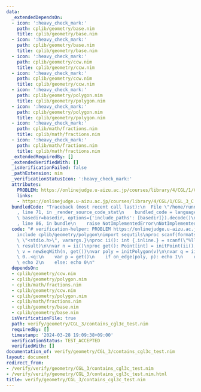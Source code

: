 ```yaml
---
data:
  _extendedDependsOn:
  - icon: ':heavy_check_mark:'
    path: cplib/geometry/base.nim
    title: cplib/geometry/base.nim
  - icon: ':heavy_check_mark:'
    path: cplib/geometry/base.nim
    title: cplib/geometry/base.nim
  - icon: ':heavy_check_mark:'
    path: cplib/geometry/ccw.nim
    title: cplib/geometry/ccw.nim
  - icon: ':heavy_check_mark:'
    path: cplib/geometry/ccw.nim
    title: cplib/geometry/ccw.nim
  - icon: ':heavy_check_mark:'
    path: cplib/geometry/polygon.nim
    title: cplib/geometry/polygon.nim
  - icon: ':heavy_check_mark:'
    path: cplib/geometry/polygon.nim
    title: cplib/geometry/polygon.nim
  - icon: ':heavy_check_mark:'
    path: cplib/math/fractions.nim
    title: cplib/math/fractions.nim
  - icon: ':heavy_check_mark:'
    path: cplib/math/fractions.nim
    title: cplib/math/fractions.nim
  _extendedRequiredBy: []
  _extendedVerifiedWith: []
  _isVerificationFailed: false
  _pathExtension: nim
  _verificationStatusIcon: ':heavy_check_mark:'
  attributes:
    PROBLEM: https://onlinejudge.u-aizu.ac.jp/courses/library/4/CGL/1/CGL_3_C
    links:
    - https://onlinejudge.u-aizu.ac.jp/courses/library/4/CGL/1/CGL_3_C
  bundledCode: "Traceback (most recent call last):\n  File \"/home/runner/.local/lib/python3.10/site-packages/onlinejudge_verify/documentation/build.py\"\
    , line 71, in _render_source_code_stat\n    bundled_code = language.bundle(stat.path,\
    \ basedir=basedir, options={'include_paths': [basedir]}).decode()\n  File \"/home/runner/.local/lib/python3.10/site-packages/onlinejudge_verify/languages/nim.py\"\
    , line 86, in bundle\n    raise NotImplementedError\nNotImplementedError\n"
  code: "# verification-helper: PROBLEM https://onlinejudge.u-aizu.ac.jp/courses/library/4/CGL/1/CGL_3_C\n\
    include cplib/geometry/polygon\nimport sequtils\nproc scanf(formatstr: cstring){.header:\
    \ \"<stdio.h>\", varargs.}\nproc ii(): int {.inline.} = scanf(\"%lld\\n\", addr\
    \ result)\n\nvar n = ii()\nproc get(): Point[int] = initPoint(ii(), ii())\nvar\
    \ v = newSeqWith(n, get())\nvar poly = initPolygon(v)\n\nvar q = ii()\nfor i in\
    \ 0..<q:\n    var p = get()\n    if on_edge(poly, p): echo 1\n    elif p in poly:\
    \ echo 2\n    else: echo 0\n"
  dependsOn:
  - cplib/geometry/ccw.nim
  - cplib/geometry/polygon.nim
  - cplib/math/fractions.nim
  - cplib/geometry/ccw.nim
  - cplib/geometry/polygon.nim
  - cplib/math/fractions.nim
  - cplib/geometry/base.nim
  - cplib/geometry/base.nim
  isVerificationFile: true
  path: verify/geometry/CGL_3/contains_cgl3c_test.nim
  requiredBy: []
  timestamp: '2024-03-28 19:09:38+09:00'
  verificationStatus: TEST_ACCEPTED
  verifiedWith: []
documentation_of: verify/geometry/CGL_3/contains_cgl3c_test.nim
layout: document
redirect_from:
- /verify/verify/geometry/CGL_3/contains_cgl3c_test.nim
- /verify/verify/geometry/CGL_3/contains_cgl3c_test.nim.html
title: verify/geometry/CGL_3/contains_cgl3c_test.nim
---
```

